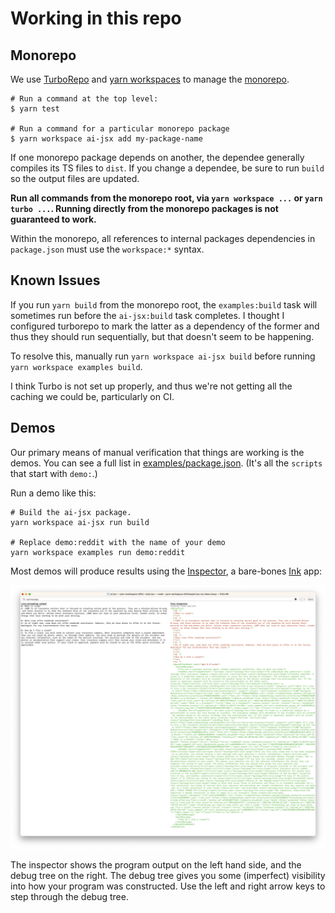 # Working in this repo

## Monorepo

We use [TurboRepo](https://turbo.build/repo) and [yarn workspaces](https://yarnpkg.com/features/workspaces/#gatsby-focus-wrapper) to manage the [monorepo](https://turbo.build/repo/docs/handbook).

```
# Run a command at the top level:
$ yarn test

# Run a command for a particular monorepo package
$ yarn workspace ai-jsx add my-package-name
```

If one monorepo package depends on another, the dependee generally compiles its TS files to `dist`. If you change a dependee, be sure to run `build` so the output files are updated.

**Run all commands from the monorepo root, via `yarn workspace ...` or `yarn turbo ...`. Running directly from the monorepo packages is not guaranteed to work.**

Within the monorepo, all references to internal packages dependencies in `package.json` must use the `workspace:*` syntax.

## Known Issues

If you run `yarn build` from the monorepo root, the `examples:build` task will sometimes run before the `ai-jsx:build` task completes. I thought I configured turborepo to mark the latter as a dependency of the former and thus they should run sequentially, but that doesn't seem to be happening.

To resolve this, manually run `yarn workspace ai-jsx build` before running `yarn workspace examples build`.

I think Turbo is not set up properly, and thus we're not getting all the caching we could be, particularly on CI.

## Demos

Our primary means of manual verification that things are working is the demos. You can see a full list in [examples/package.json](https://github.com/fixie-ai/ai-jsx/blob/main/packages/examples/package.json). (It's all the `scripts` that start with `demo:`.)

Run a demo like this:

```
# Build the ai-jsx package.
yarn workspace ai-jsx run build

# Replace demo:reddit with the name of your demo
yarn workspace examples run demo:reddit
```

Most demos will produce results using the [Inspector](https://github.com/fixie-ai/ai-jsx/blob/main/packages/ai-jsx/src/inspector/console.tsx), a bare-bones [Ink](https://github.com/vadimdemedes/ink) app:

![inspector screenshot](../inspector.png)

The inspector shows the program output on the left hand side, and the debug tree on the right. The debug tree gives you some (imperfect) visibility into how your program was constructed. Use the left and right arrow keys to step through the debug tree.

